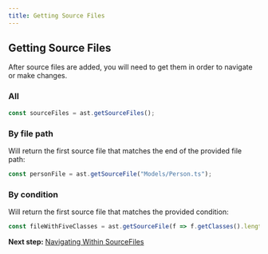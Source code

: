 ```yaml
---
title: Getting Source Files
---
```


## Getting Source Files

After source files are added, you will need to get them in order to navigate or make changes.

### All

```typescript
const sourceFiles = ast.getSourceFiles();
```

### By file path

Will return the first source file that matches the end of the provided file path:

```typescript
const personFile = ast.getSourceFile("Models/Person.ts");
```

### By condition

Will return the first source file that matches the provided condition:

```typescript
const fileWithFiveClasses = ast.getSourceFile(f => f.getClasses().length === 5);
```

**Next step:** [Navigating Within SourceFiles](navigating-sourcefiles)
